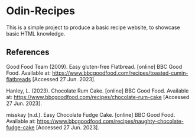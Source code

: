 # Odin-Recipes

This is a simple project to produce a basic recipe website, to showcase basic HTML knowledge.

## References
Good Food Team (2009). Easy gluten-free Flatbread. [online] BBC Good Food. Available at: https://www.bbcgoodfood.com/recipes/toasted-cumin-flatbreads [Accessed 27 Jun. 2023].

Hanley, L. (2023). Chocolate Rum Cake. [online] BBC Good Food. Available at: https://www.bbcgoodfood.com/recipes/chocolate-rum-cake [Accessed 27 Jun. 2023].

misskay (n.d.). Easy Chocolate Fudge Cake. [online] BBC Good Food. Available at: https://www.bbcgoodfood.com/recipes/naughty-chocolate-fudge-cake [Accessed 27 Jun. 2023].